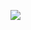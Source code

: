 <img src="https://github.com/RadikShubarov/Jenkins-GithubActions-CICD-test/workflows/CI-Web-to-Ubuntu-Servers/badge.svg?branch=master"><br>
